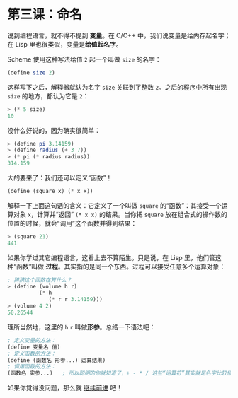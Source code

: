 # 第三课：命名

说到编程语言，就不得不提到 **变量**。在 C/C++ 中，我们说变量是给内存起名字；在 Lisp 里也很类似，变量是**给值起名字**。

Scheme 使用这种写法给值 `2` 起一个叫做 `size` 的名字：

```scheme
(define size 2)
```

这样写下之后，解释器就认为名字 `size` 关联到了整数 `2`。之后的程序中所有出现 `size` 的地方，都认为它是 `2`：

```scheme
> (* 5 size)
10
```

没什么好说的，因为确实很简单：

```scheme
> (define pi 3.14159)
> (define radius (+ 3 7))
> (* pi (* radius radius))
314.159
```

大的要来了：我们还可以定义“函数”！

```scheme
(define (square x) (* x x))
```

解释一下上面这句话的含义：它定义了一个叫做 `square` 的“函数”：其接受一个运算对象 `x`，计算并“返回” `(* x x)` 的结果。当你把 `square` 放在组合式的操作数的位置的时候，就会“调用”这个函数并得到结果：

```scheme
> (square 21)
441
```

如果你学过其它编程语言，这看上去不算陌生。只是说，在 Lisp 里，他们管这种“函数”叫做 **过程**。其实指的是同一个东西。过程可以接受任意多个运算对象：

```scheme
; 猜猜这个函数在算什么？
> (define (volume h r)
          (* h
             (* r r 3.14159)))
> (volume 4 2)
50.26544
```

理所当然地，这里的 `h` `r` 叫做**形参**。总结一下语法吧：

```scheme
; 定义变量的方法：
(define 变量名 值)
; 定义函数的方法：
(define (函数名 形参...) 运算结果)
; 调用函数的方法：
(函数名 实参...)   ; 所以聪明的你就知道了，+ - * / 这些“运算符”其实就是名字比较怪的函数
```

如果你觉得没问题，那么就 [继续前进](./lesson4.md) 吧！